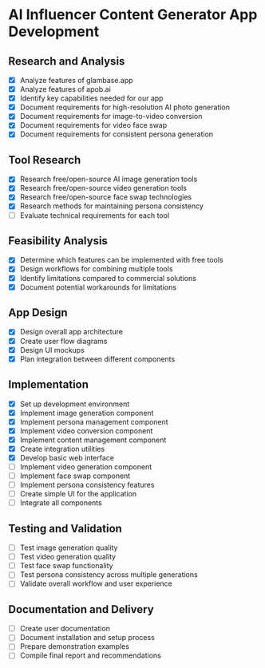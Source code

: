 # AI Influencer Content Generator App Development

## Research and Analysis
- [x] Analyze features of glambase.app
- [x] Analyze features of apob.ai
- [x] Identify key capabilities needed for our app
- [x] Document requirements for high-resolution AI photo generation
- [x] Document requirements for image-to-video conversion
- [x] Document requirements for video face swap
- [x] Document requirements for consistent persona generation

## Tool Research
- [x] Research free/open-source AI image generation tools
- [x] Research free/open-source video generation tools
- [x] Research free/open-source face swap technologies
- [x] Research methods for maintaining persona consistency
- [ ] Evaluate technical requirements for each tool

## Feasibility Analysis
- [x] Determine which features can be implemented with free tools
- [x] Design workflows for combining multiple tools
- [x] Identify limitations compared to commercial solutions
- [x] Document potential workarounds for limitations

## App Design
- [x] Design overall app architecture
- [x] Create user flow diagrams
- [x] Design UI mockups
- [x] Plan integration between different components

## Implementation
- [x] Set up development environment
- [x] Implement image generation component
- [x] Implement persona management component
- [x] Implement video conversion component
- [x] Implement content management component
- [x] Create integration utilities
- [x] Develop basic web interface
- [ ] Implement video generation component
- [ ] Implement face swap component
- [ ] Implement persona consistency features
- [ ] Create simple UI for the application
- [ ] Integrate all components

## Testing and Validation
- [ ] Test image generation quality
- [ ] Test video generation quality
- [ ] Test face swap functionality
- [ ] Test persona consistency across multiple generations
- [ ] Validate overall workflow and user experience

## Documentation and Delivery
- [ ] Create user documentation
- [ ] Document installation and setup process
- [ ] Prepare demonstration examples
- [ ] Compile final report and recommendations
